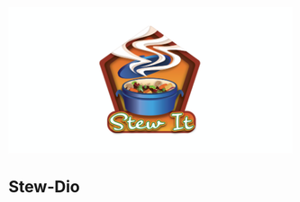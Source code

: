 ![alt text](https://github.com/ASelfridge/Stew-Dio/blob/master/blogAssets/StewIt-Logo.PNG)

# Stew-Dio
